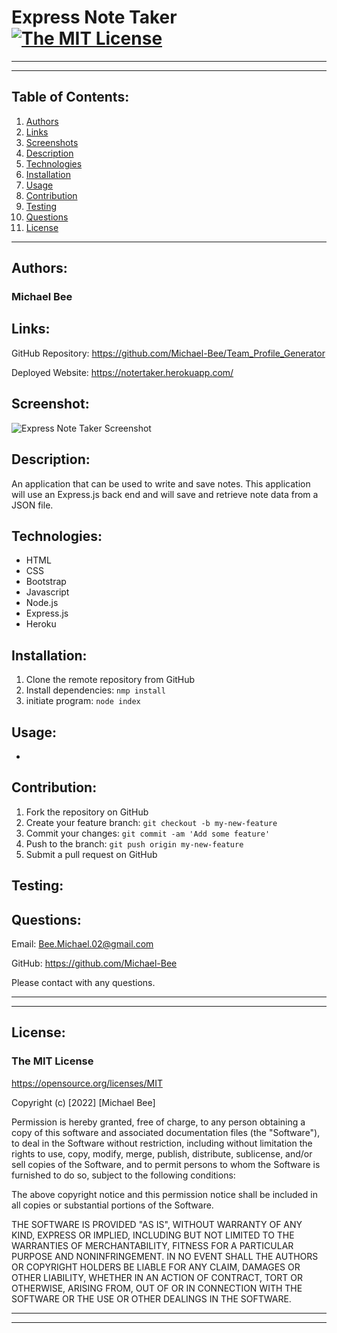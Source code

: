# Express Note Taker  [![The MIT License](https://img.shields.io/badge/License-MIT-red.svg)](https://opensource.org/licenses/MIT)

---
---

## Table of Contents:
1. [Authors](#authors)
2. [Links](#links)
3. [Screenshots](#screenshot)
4. [Description](#description)
5. [Technologies](#technologies)
6. [Installation](#installation)
7. [Usage](#usage)
8. [Contribution](#contribution)
9. [Testing](#testing)
10. [Questions](#contact)
11. [License](#license)
---
## <span id="authors">Authors:</span>
### Michael Bee


## <span id="links">Links:</span>
GitHub Repository: https://github.com/Michael-Bee/Team_Profile_Generator

Deployed Website: https://notertaker.herokuapp.com/


## <span id="screenshot">Screenshot:</span>
![Express Note Taker Screenshot]()


## <span id="description">Description:</span>
An application that can be used to write and save notes. This application will use an Express.js back end and will save and retrieve note data from a JSON file.


## <span id="technologies">Technologies:</span>
* HTML
* CSS
* Bootstrap
* Javascript
* Node.js
* Express.js
* Heroku


## <span id="installation">Installation:</span>
1. Clone the remote repository from GitHub
2. Install dependencies: `nmp install`
3. initiate program: `node index`


## <span id="usage">Usage:</span>
* 


## <span id="contribution">Contribution:</span>
1. Fork the repository on GitHub
2. Create your feature branch: `git checkout -b my-new-feature`
3. Commit your changes: `git commit -am 'Add some feature'`
4. Push to the branch: `git push origin my-new-feature`
5. Submit a pull request on GitHub


## <span id="testing">Testing:</span>


## <span id="contact">Questions:</span>
Email: Bee.Michael.02@gmail.com

GitHub: https://github.com/Michael-Bee

Please contact with any questions.

---
---

## <span id="license">License:</span>
### The MIT License

https://opensource.org/licenses/MIT

Copyright (c) [2022] [Michael Bee]

Permission is hereby granted, free of charge, to any person obtaining a copy
of this software and associated documentation files (the "Software"), to deal
in the Software without restriction, including without limitation the rights
to use, copy, modify, merge, publish, distribute, sublicense, and/or sell
copies of the Software, and to permit persons to whom the Software is
furnished to do so, subject to the following conditions:

The above copyright notice and this permission notice shall be included in all
copies or substantial portions of the Software.

THE SOFTWARE IS PROVIDED "AS IS", WITHOUT WARRANTY OF ANY KIND, EXPRESS OR
IMPLIED, INCLUDING BUT NOT LIMITED TO THE WARRANTIES OF MERCHANTABILITY,
FITNESS FOR A PARTICULAR PURPOSE AND NONINFRINGEMENT. IN NO EVENT SHALL THE
AUTHORS OR COPYRIGHT HOLDERS BE LIABLE FOR ANY CLAIM, DAMAGES OR OTHER
LIABILITY, WHETHER IN AN ACTION OF CONTRACT, TORT OR OTHERWISE, ARISING FROM,
OUT OF OR IN CONNECTION WITH THE SOFTWARE OR THE USE OR OTHER DEALINGS IN THE
SOFTWARE.

---
---